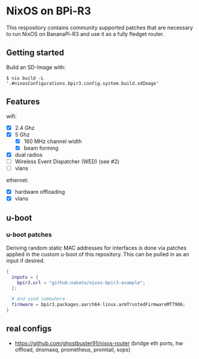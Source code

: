 # NixOS on BPi-R3

This respository contains community supported patches that are necessary to run NixOS on BananaPi-R3 and use it as a fully fledget router.

## Getting started

Build an SD-Image with:

```
$ nix build -L '.#nixosConfigurations.bpir3.config.system.build.sdImage'
```

## Features

wifi:

- [x] 2.4 Ghz
- [x] 5 Ghz
  - [x] 160 MHz channel width
  - [x] beam forming
- [x] dual radios
- [ ] Wireless Event Dispatcher (WED) (see #2)
- [ ] vlans

ethernet:

- [x] hardware offloading
- [x] vlans

## u-boot

### u-boot patches

Deriving random static MAC addresses for interfaces is done via patches
applied in the custom u-boot of this repository. This can be pulled in as
an input if desired.

```nix
{
  inputs = {
    bpir3.url = "github:nakato/nixos-bpir3-example";
  };

  # And used somewhere
  firmware = bpir3.packages.aarch64-linux.armTrustedFirmwareMT7986;
}
```

## real configs

- https://github.com/ghostbuster91/nixos-router
  (bridge eth ports, hw offload, dnsmasq, prometheus, promtail, sops)
